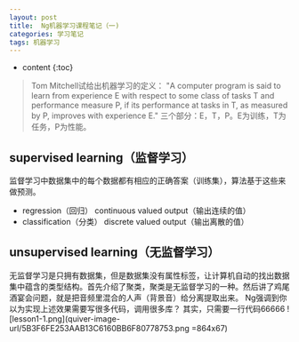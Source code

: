 ```yaml
---
layout: post
title:  Ng机器学习课程笔记（一)
categories: 学习笔记
tags: 机器学习
---
```


* content
{:toc}

>Tom Mitchell试给出机器学习的定义：
>"A computer program is said to learn from experience E with respect to some class of tasks T and performance measure P, if its performance at tasks in T, as measured by P, improves with experience E."
三个部分：E，T，P。E为训练，T为任务，P为性能。




## supervised learning（监督学习）
监督学习中数据集中的每个数据都有相应的正确答案（训练集），算法基于这些来做预测。
- regression（回归）
  continuous valued output（输出连续的值）
- classification（分类） 
  discrete valued output（输出离散的值）

## unsupervised learning（无监督学习）
无监督学习是只拥有数据集，但是数据集没有属性标签，让计算机自动的找出数据集中蕴含的类型结构。首先介绍了聚类，聚类是无监督学习的一种。然后讲了鸡尾酒宴会问题，就是把音频里混合的人声（背景音）给分离提取出来。
Ng强调到你以为实现上述效果需要写很多代码，调用很多库？ 其实，只需要一行代码66666
![lesson1-1.png](quiver-image-url/5B3F6FE253AAB13C6160BB6F80778753.png =864x67)


